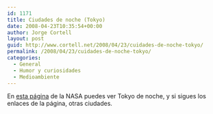 ```yaml
---
id: 1171
title: Ciudades de noche (Tokyo)
date: 2008-04-23T10:35:54+00:00
author: Jorge Cortell
layout: post
guid: http://www.cortell.net/2008/04/23/cuidades-de-noche-tokyo/
permalink: /2008/04/23/cuidades-de-noche-tokyo/
categories:
  - General
  - Humor y curiosidades
  - Medioambiente
---
```

En <a href="http://earthobservatory.nasa.gov/Newsroom/NewImages/images.php3?img_id=18005" title="Earthobservatory" target="_blank">esta página</a> de la NASA puedes ver Tokyo de noche, y si sigues los enlaces de la página, otras ciudades.